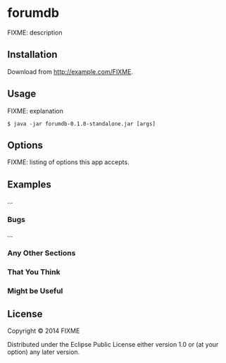 # forumdb

FIXME: description

## Installation

Download from http://example.com/FIXME.

## Usage

FIXME: explanation

    $ java -jar forumdb-0.1.0-standalone.jar [args]

## Options

FIXME: listing of options this app accepts.

## Examples

...

### Bugs

...

### Any Other Sections
### That You Think
### Might be Useful

## License

Copyright © 2014 FIXME

Distributed under the Eclipse Public License either version 1.0 or (at
your option) any later version.
